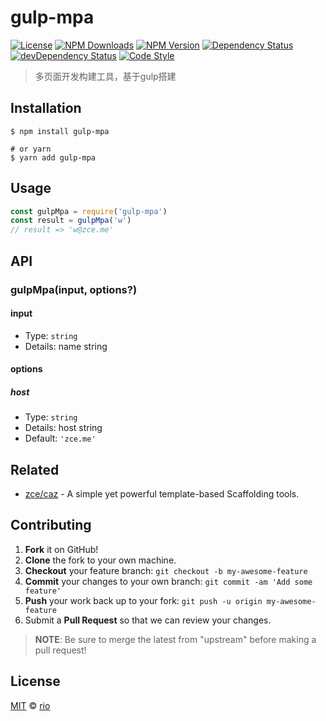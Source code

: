 # gulp-mpa

[![License][license-img]][license-url]
[![NPM Downloads][downloads-img]][downloads-url]
[![NPM Version][version-img]][version-url]
[![Dependency Status][dependency-img]][dependency-url]
[![devDependency Status][devdependency-img]][devdependency-url]
[![Code Style][style-img]][style-url]

> 多页面开发构建工具，基于gulp搭建

## Installation

```shell
$ npm install gulp-mpa

# or yarn
$ yarn add gulp-mpa
```

## Usage

<!-- TODO: Introduction of Usage -->

```javascript
const gulpMpa = require('gulp-mpa')
const result = gulpMpa('w')
// result => 'w@zce.me'
```

## API

<!-- TODO: Introduction of API -->

### gulpMpa(input, options?)

#### input

- Type: `string`
- Details: name string

#### options

##### host

- Type: `string`
- Details: host string
- Default: `'zce.me'`

## Related

- [zce/caz](https://github.com/zce/caz) - A simple yet powerful template-based Scaffolding tools.

## Contributing

1. **Fork** it on GitHub!
2. **Clone** the fork to your own machine.
3. **Checkout** your feature branch: `git checkout -b my-awesome-feature`
4. **Commit** your changes to your own branch: `git commit -am 'Add some feature'`
5. **Push** your work back up to your fork: `git push -u origin my-awesome-feature`
6. Submit a **Pull Request** so that we can review your changes.

> **NOTE**: Be sure to merge the latest from "upstream" before making a pull request!

## License

[MIT](LICENSE) &copy; [rio](http://baidu.com)



[license-img]: https://img.shields.io/github/license/darkness/gulp-mpa
[license-url]: https://github.com/darkness/gulp-mpa/blob/master/LICENSE
[downloads-img]: https://img.shields.io/npm/dm/gulp-mpa
[downloads-url]: https://npm.im/gulp-mpa
[version-img]: https://img.shields.io/npm/v/gulp-mpa
[version-url]: https://npm.im/gulp-mpa
[dependency-img]: https://img.shields.io/david/darkness/gulp-mpa
[dependency-url]: https://david-dm.org/darkness/gulp-mpa
[devdependency-img]: https://img.shields.io/david/dev/darkness/gulp-mpa
[devdependency-url]: https://david-dm.org/darkness/gulp-mpa?type=dev
[style-img]: https://img.shields.io/badge/code_style-standard-brightgreen
[style-url]: https://standardjs.com
